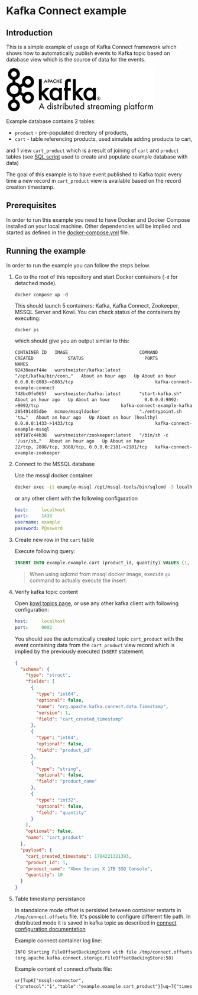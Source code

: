 # Kafka Connect example

## <a name="introduction"></a>Introduction

This is a simple example of usage of Kafka Connect framework which shows how to automatically publish events to Kafka topic 
based on database view which is the source of data for the events.

![Kafka logo](images/kafka-logo.png)

Example database contains 2 tables:

* `product` - pre-populated directory of products,
* `cart` - table referencing products, used simulate adding products to cart,

and 1 view `cart_product` which is a result of joining of `cart` and `product` tables 
(see [SQL script](setup/setup-mssql.sql) used to create and populate example database with data)

The goal of this example is to have event published to Kafka topic every time a new record in `cart_product` 
view is available based on the record creation timestamp.

## <a name="prerequisites"></a>Prerequisites

In order to run this example you need to have Docker and Docker Compose installed on your local machine. Other
dependencies will be implied and started as defined in the [docker-compose.yml](docker-compose.yml) file.

## <a name="running-the-example"></a>Running the example

In order to run the example you can follow the steps below.

1. Go to the root of this repository and start Docker containers (`-d` for detached mode).

    ```shell
    docker compose up -d
    ```

    This should launch 5 containers: Kafka, Kafka Connect, Zookeeper, MSSQL Server and Kowl.
    You can check status of the containers by executing:

    ```shell
    docker ps
    ```

    which should give you an output similar to this:

    ```shell
    CONTAINER ID   IMAGE                           COMMAND                  CREATED             STATUS                       PORTS                                                NAMES
    92430eaef44e   wurstmeister/kafka:latest       "/opt/kafka/bin/conn…"   About an hour ago   Up About an hour             0.0.0.0:8083->8083/tcp                               kafka-connect-example-connect
    748bc0fe065f   wurstmeister/kafka:latest       "start-kafka.sh"         About an hour ago   Up About an hour             0.0.0.0:9092->9092/tcp                               kafka-connect-example-kafka
    205491405dbe   mcmoe/mssqldocker               "./entrypoint.sh 'ta…"   About an hour ago   Up About an hour (healthy)   0.0.0.0:1433->1433/tcp                               kafka-connect-example-mssql
    abf107c44b38   wurstmeister/zookeeper:latest   "/bin/sh -c '/usr/sb…"   About an hour ago   Up About an hour             22/tcp, 2888/tcp, 3888/tcp, 0.0.0.0:2181->2181/tcp   kafka-connect-example-zookeeper
    ```

1. Connect to the MSSQL database

    Use the mssql docker container

    ```sh
    docker exec -it example-mssql /opt/mssql-tools/bin/sqlcmd -S localhost -U example -P "P@ssword"
    ```

    or any other client with the following configuration

    ```yaml
    host:     localhost
    port:     1433
    username: example
    password: P@ssword
    ```

1. Create new row in the `cart` table

    Execute following query:

    ```sql
    INSERT INTO example.example.cart (product_id, quantity) VALUES (1, 10);
    ```

    > When using sqlcmd from mssql docker image, execute `go` command to actually execute the insert.

1. Verify kafka topic content

    Open [kowl topics page](http://localhost:8085/topics), or use any other kafka client with following configuration:

    ```yaml
    host:     localhost
    port:     9092
    ```

    You should see the automatically created topic `cart_product` with the event containing data from the
    `cart_product` view record which is implied by the previously executed `INSERT` statement.

    ```json
    {
      "schema": {
        "type": "struct",
        "fields": [
          {
            "type": "int64",
            "optional": false,
            "name": "org.apache.kafka.connect.data.Timestamp",
            "version": 1,
            "field": "cart_created_timestamp"
          },
          {
            "type": "int64",
            "optional": false,
            "field": "product_id"
          },
          {
            "type": "string",
            "optional": false,
            "field": "product_name"
          },
          {
            "type": "int32",
            "optional": false,
            "field": "quantity"
          }
        ],
        "optional": false,
        "name": "cart_product"
      },
      "payload": {
        "cart_created_timestamp": 1704221321393,
        "product_id": 1,
        "product_name": "Xbox Series X 1TB SSD Console",
        "quantity": 10
      }
    }
    ```

1. Table timestamp persistance

    In standalone mode offset is persisted between container restarts in `/tmp/connect.offsets` file. It's possible to configure different file path. In distributed mode it is saved in kafka topic as described in [connect configuration documentation](https://docs.confluent.io/platform/current/connect/references/allconfigs.html)

    Example connect container log line:

    ```text
    INFO Starting FileOffsetBackingStore with file /tmp/connect.offsets (org.apache.kafka.connect.storage.FileOffsetBackingStore:58)
    ```

    Example content of connect.offsets file:

    ```text
    ur[TxpK["mssql-connector",{"protocol":"1","table":"example.example.cart_product"}]uq~7{"timestamp_nanos":410000000,"timestamp":1704899400410}x
    ```
